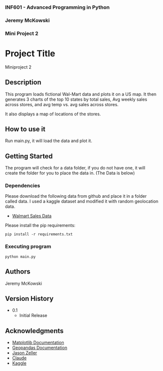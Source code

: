 ### INF601 - Advanced Programming in Python
### Jeremy McKowski
### Mini Project 2
 
# Project Title
 
Miniproject 2 
 
## Description
 
This program loads fictional Wal-Mart data and plots it on a US map.
It then generates 3 charts of the top 10 states by total sales, 
Avg weekly sales across stores, and avg temp vs. avg sales across stores.

It also displays a map of locations of the stores.
 
## How to use it
Run main.py, it will load the data and plot it.

## Getting Started

The program will check for a data folder, 
if you do not have one, it will create the folder for you to place the data in. (The Data is below)

### Dependencies
Please download the following data from github and place it in a folder called data.
I used a kaggle dataset and modified it with random geolocation data. 

* [Walmart Sales Data](https://github.com/QuantumOfThought/miniProject2JeremyMcKowski/blob/main/data/Walmart_sales.csv) 

Please install the pip requirements:
```
pip install -r requirements.txt
```
 
### Executing program
```
python main.py
```
 
## Authors
Jeremy McKowski
 
## Version History

* 0.1
    * Initial Release
 
## Acknowledgments

* [Matplotlib Documentation](https://matplotlib.org/stable/users/index.html)
* [Geopandas Documentation](https://geopandas.org/en/stable/docs/user_guide/mapping.html)
* [Jason Zeller](https://www.youtube.com/@profzeller)
* [Claude](https://claude.ai/share/8d067276-03d9-48d6-986a-4adbd0faf1c0)
* [Kaggle](https://www.kaggle.com/code/msjahid/walmart-sales-exploration/input)
